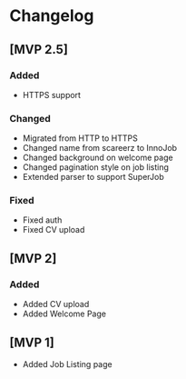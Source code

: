# Changelog 

## [MVP 2.5]

### Added

- HTTPS support

### Changed

- Migrated from HTTP to HTTPS
- Changed name from scareerz to InnoJob
- Changed background on welcome page
- Changed pagination style on job listing
- Extended parser to support SuperJob

### Fixed 

- Fixed auth
- Fixed CV upload

## [MVP 2]

### Added

- Added CV upload
- Added Welcome Page

## [MVP 1]

- Added Job Listing page